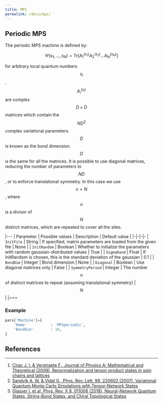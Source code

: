 ```yaml
---
title: MPS
permalink: /docs/mps/
---
```


<h2 class="bg-primary">Periodic MPS</h2>
The periodic MPS machine is defined by:

$$
\Psi(s_1, \dots , s_N) = \mathrm{Tr}\left [ A^{(s_1)}_1A^{(s_2)}_2\dots A^{(s_N)}_N \right ]
$$

for arbitrary local quantum numbers $$ s_i $$. $$ A^{(s_i)}_{i} $$ are complex $$ D\times D $$ matrices which contain the $$ N D^2 $$ complex variational parameters. $$ D $$ is known as the bond dimension. $$ D $$ is the same for all the matrices. It is possible to use diagonal matrices, reducing the number of parameters to $$ N D $$, or to enforce translational symmetry. In this case we use $$ n < N $$, where $$ n $$ is a divisor of $$ N $$ distinct matrices, which are repeated to cover all the sites.

|---
| Parameter | Possible values | Description | Default value |
|-|-|-|-
| `InitFile` | String |  If specified, matrix parameters are loaded from the given file | None |
| `InitRandom` | Boolean |  Whether to initialize the parameters with random gaussian-distributed values | True |
| `SigmaRand` | Float |  If InitRandom is chosen, this is the standard deviation of the gaussian  | 0.1 |
| `BondDim` | Integer |  Bond dimension | None |
| `Diagonal` | Boolean |  Use diagonal matrices only | False |
| `SymmetryPeriod` | Integer |  The number $$ n $$ of distinct matrices to repeat (assuming translational symmetry) | $$ N $$ |
|===

### Example
```python
pars['Machine']={
    'Name'           : 'MPSperiodic',
    'BondDim'        : 10,
}
```

## References
---------------
1. [Cirac J. I. & Verstraete F., Journal of Physics A: Mathematical and Theoretical (2009), Renormalization and tensor product states in spin chains and lattices](http://iopscience.iop.org/article/10.1088/1751-8113/42/50/504004)
2. [Sandvik A. W. & Vidal G., Phys. Rev. Lett. 99, 220602 (2007), Variational Quantum Monte Carlo Simulations with Tensor-Network States](https://journals.aps.org/prl/abstract/10.1103/PhysRevLett.99.220602)
3. [Glasser I. et al, Phys. Rev. X 8, 011006 (2018), Neural-Network Quantum States, String-Bond States, and Chiral Topological States](https://journals.aps.org/prx/abstract/10.1103/PhysRevX.8.011006)

